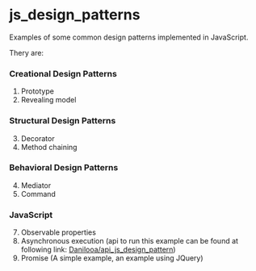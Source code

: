 # js_design_patterns

Examples of some common design patterns implemented in JavaScript.

Thery are:
  
  ### Creational Design Patterns
  
  1. Prototype
  2. Revealing model

  ### Structural Design Patterns
  
  3. Decorator
  6. Method chaining 
  
  ### Behavioral Design Patterns
  
  4. Mediator
  5. Command

  ### JavaScript

  7. Observable properties
  8. Asynchronous execution (api to run this example can be found at following link: [Danilooa/api_js_design_pattern](https://github.com/Danilooa/api_js_design_pattern))
  9. Promise (A simple example, an example using JQuery)

